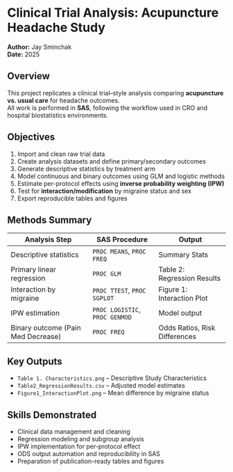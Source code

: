 # Clinical Trial Analysis: Acupuncture Headache Study

**Author:** Jay Sminchak  
**Date:** 2025  

## Overview
This project replicates a clinical trial–style analysis comparing **acupuncture vs. usual care** for headache outcomes.  
All work is performed in **SAS**, following the workflow used in CRO and hospital biostatistics environments.

## Objectives
1. Import and clean raw trial data  
2. Create analysis datasets and define primary/secondary outcomes  
3. Generate descriptive statistics by treatment arm  
4. Model continuous and binary outcomes using GLM and logistic methods  
5. Estimate per-protocol effects using **inverse probability weighting (IPW)**  
6. Test for **interaction/modification** by migraine status and sex  
7. Export reproducible tables and figures  

## Methods Summary

| Analysis Step | SAS Procedure | Output |
|----------------|---------------|---------|
| Descriptive statistics | `PROC MEANS`, `PROC FREQ` | Summary Stats |
| Primary linear regression | `PROC GLM` | Table 2: Regression Results |
| Interaction by migraine | `PROC TTEST`, `PROC SGPLOT` | Figure 1: Interaction Plot |
| IPW estimation | `PROC LOGISTIC`, `PROC GENMOD` | Model output |
| Binary outcome (Pain Med Decrease) | `PROC FREQ` | Odds Ratios, Risk Differences |

## Key Outputs
- `Table 1. Characteristics.png` – Descriptive Study Characteristics
- `Table2_RegressionResults.csv` – Adjusted model estimates  
- `Figure1_InteractionPlot.png` – Mean difference by migraine status  


## Skills Demonstrated
- Clinical data management and cleaning  
- Regression modeling and subgroup analysis  
- IPW implementation for per-protocol effect  
- ODS output automation and reproducibility in SAS  
- Preparation of publication-ready tables and figures 
